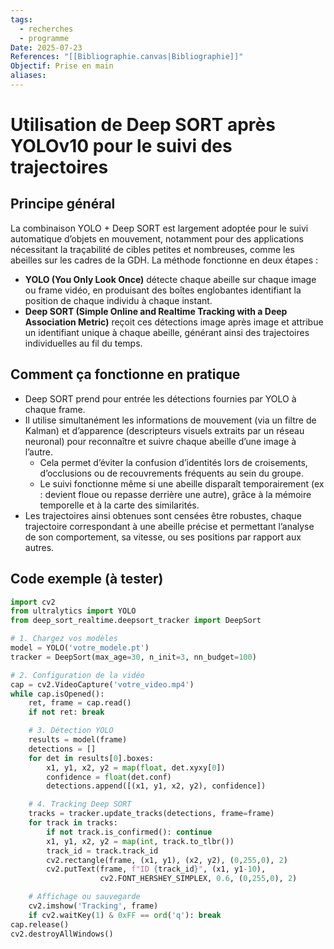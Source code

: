 ```yaml
---
tags:
  - recherches
  - programme
Date: 2025-07-23
References: "[[Bibliographie.canvas|Bibliographie]]"
Objectif: Prise en main
aliases:
---
```

# Utilisation de Deep SORT après YOLOv10 pour le suivi des trajectoires

## Principe général
La combinaison YOLO + Deep SORT est largement adoptée pour le suivi automatique d’objets en mouvement, notamment pour des applications nécessitant la traçabilité de cibles petites et nombreuses, comme les abeilles sur les cadres de la GDH. La méthode fonctionne en deux étapes :

- **YOLO (You Only Look Once)** détecte chaque abeille sur chaque image ou frame vidéo, en produisant des boîtes englobantes identifiant la position de chaque individu à chaque instant.
- **Deep SORT (Simple Online and Realtime Tracking with a Deep Association Metric)** reçoit ces détections image après image et attribue un identifiant unique à chaque abeille, générant ainsi des trajectoires individuelles au fil du temps.


## Comment ça fonctionne en pratique
- Deep SORT prend pour entrée les détections fournies par YOLO à chaque frame.
- Il utilise simultanément les informations de mouvement (via un filtre de Kalman) et d’apparence (descripteurs visuels extraits par un réseau neuronal) pour reconnaître et suivre chaque abeille d’une image à l’autre.
    - Cela permet d’éviter la confusion d’identités lors de croisements, d’occlusions ou de recouvrements fréquents au sein du groupe.
    - Le suivi fonctionne même si une abeille disparaît temporairement (ex : devient floue ou repasse derrière une autre), grâce à la mémoire temporelle et à la carte des similarités.
- Les trajectoires ainsi obtenues sont censées être robustes, chaque trajectoire correspondant à une abeille précise et permettant l’analyse de son comportement, sa vitesse, ou ses positions par rapport aux autres.


## Code exemple (à tester)
```python
import cv2
from ultralytics import YOLO
from deep_sort_realtime.deepsort_tracker import DeepSort

# 1. Chargez vos modèles
model = YOLO('votre_modele.pt')
tracker = DeepSort(max_age=30, n_init=3, nn_budget=100)

# 2. Configuration de la vidéo
cap = cv2.VideoCapture('votre_video.mp4')
while cap.isOpened():
    ret, frame = cap.read()
    if not ret: break

    # 3. Détection YOLO
    results = model(frame)
    detections = []
    for det in results[0].boxes:
        x1, y1, x2, y2 = map(float, det.xyxy[0])
        confidence = float(det.conf)
        detections.append([(x1, y1, x2, y2), confidence])

    # 4. Tracking Deep SORT
    tracks = tracker.update_tracks(detections, frame=frame)
    for track in tracks:
        if not track.is_confirmed(): continue
        x1, y1, x2, y2 = map(int, track.to_tlbr())
        track_id = track.track_id
        cv2.rectangle(frame, (x1, y1), (x2, y2), (0,255,0), 2)
        cv2.putText(frame, f"ID {track_id}", (x1, y1-10),
                    cv2.FONT_HERSHEY_SIMPLEX, 0.6, (0,255,0), 2)

    # Affichage ou sauvegarde
    cv2.imshow('Tracking', frame)
    if cv2.waitKey(1) & 0xFF == ord('q'): break
cap.release()
cv2.destroyAllWindows()

```